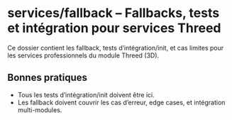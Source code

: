 # services/fallback – Fallbacks, tests et intégration pour services Threed

Ce dossier contient les fallback, tests d’intégration/init, et cas limites pour les services professionnels du module Threed (3D).

## Bonnes pratiques
- Tous les tests d’intégration/init doivent être ici.
- Les fallback doivent couvrir les cas d’erreur, edge cases, et intégration multi-modules.
